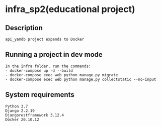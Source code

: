 # infra_sp2(educational project)
## Description
```
api_yamdb project expands to Docker
```
## Running a project in dev mode
```
In the infra folder, run the commands:
- docker-compose up -d --build 
- docker-compose exec web python manage.py migrate
- docker-compose exec web python manage.py collectstatic --no-input
```
## System requirements
```
Python 3.7
Django 2.2.19
Djangorestframework 3.12.4
Docker 20.10.12
```
